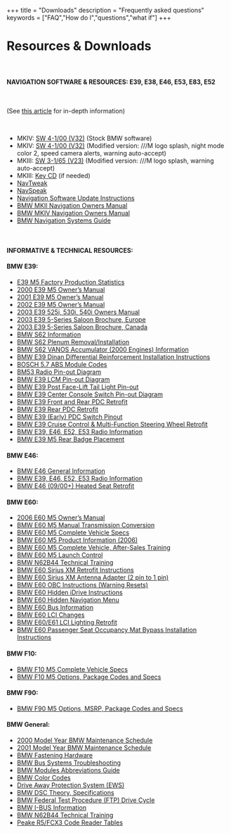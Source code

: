 +++
title = "Downloads"
description = "Frequently asked questions"
keywords = ["FAQ","How do I","questions","what if"]
+++

# Resources & Downloads

&nbsp; 

#### NAVIGATION SOFTWARE & RESOURCES:  E39, E38, E46, E53, E83, E52    
 
 &nbsp; 

(See [this article](https://www.e39source.com/blog/nav-guide/) for in-depth information)

&nbsp; 

* MKIV: [SW 4-1/00 (V32)](https://www.dropbox.com/scl/fi/390kj9a8h5mptluaj2tsw/BMW-MKIV-V32-Stock.iso?rlkey=mpfutmy2t41n0o4l6ehis429v&dl=1) (Stock BMW software)
* MKIV: [SW 4-1/00 (V32)](https://www.dropbox.com/scl/fi/9upwz9ibhfo5jljufpsi9/BMW-MKIV-V32-Modified.zip?rlkey=5cq80yspdplwutoceun9laoa8&dl=1) (Modified version: ///M logo splash, night mode color 2, speed camera alerts, warning auto-accept)
* MKIII: [SW 3-1/65 (V23)](https://www.dropbox.com/scl/fi/qjfekv1j07ljgbzw2pksm/BMW-MKIII-V23-M2F1.zip?rlkey=28k1cgj6eimjdwu49h3jzcjk8&dl=1) (Modified version: ///M logo splash, warning auto-accept)
* MKIII: [Key CD](https://www.dropbox.com/scl/fi/9pd3zt9zw4f63pgslv98j/BMW-MKIII-Key-CD.zip?rlkey=c85ui85m5ueolfn698ry52cs1&dl=1) (if needed)
* [NavTweak](https://www.dropbox.com/scl/fi/3177ez8btb3uab6yma31z/NavTweak.zip?rlkey=4j0a9k1abf2lyfvdtkfs0i155&dl=1)
* [NavSpeak](https://www.dropbox.com/scl/fi/iyiyrwk3bhpte02gnu9t7/NavSpeak.zip?rlkey=1psr8oon9w1mtobq7qjigxetz&dl=1)
* [Navigation Software Update Instructions](https://www.dropbox.com/s/6zug7m8sj8pjxpl/Navigation%20Update%20Instructions%20Public.pdf?dl=1)
* [BMW MKII Navigation Owners Manual](https://www.dropbox.com/s/xcb8scmkf90ljd7/BMW%20MKII%20Navigation%20Owners%20Manual.pdf?dl=1)
* [BMW MKIV Navigation Owners Manual](https://www.dropbox.com/s/01i2jhrb8tmpcbz/BMW%20MKIV%20Navigation%20Owners%20Manual.pdf?dl=1)
* [BMW Navigation Systems Guide](https://www.dropbox.com/s/p2tkgapcxck5ejy/BMW%20Navigation%20Guide.pdf?dl=1)

 &nbsp;  
 #### INFORMATIVE & TECHNICAL RESOURCES:   

#### BMW E39:
* [E39 M5 Factory Production Statistics](https://www.dropbox.com/s/p451eb6a7sjyv2l/E39%20M5%20FACTORY%20STATS.xlsx?dl=1)
* [2000 E39 M5 Owner’s Manual](https://www.dropbox.com/s/kk3lwyf4v5zuh42/2000%20E39%20M5%20Owners%20Manual.pdf?dl=1)
* [2001 E39 M5 Owner’s Manual](https://www.dropbox.com/s/22d613kly2bvwk8/2001%20E39%20M5%20Owners%20Manual.pdf?dl=1)
* [2002 E39 M5 Owner’s Manual](https://www.dropbox.com/s/4nwmcea1de3j9te/2002%20E39%20M5%20Owners%20Manual.pdf?dl=1)
* [2003 E39 525i, 530i, 540i Owners Manual](https://www.dropbox.com/s/6q00xzzeauclhgd/2003_Manual_525_530_540.pdf?dl=1)
* [2003 E39 5-Series Saloon Brochure, Europe](https://www.dropbox.com/s/tovm3cnds7y70td/E39%20Sedan%20Europe%20Brochure.pdf?dl=1)
* [2003 E39 5-Series Saloon Brochure, Canada](https://www.dropbox.com/s/ca18izanqed6i5j/2003%20E39%20Sedan%20Canadian%20Brochure.pdf?dl=1)
* [BMW S62 Information](https://www.dropbox.com/s/lixao502z993ey8/S62%20Engine.pdf?dl=1)
* [BMW S62 Plenum Removal/Installation](https://www.dropbox.com/s/ral6l5ugeicyqip/TIS%20Plenum.pdf?dl=1)
* [BMW S62 VANOS Accumulator (2000 Engines) Information](https://www.dropbox.com/s/j4n8093162gk3fd/S62%20VANOS%20Rattle%202000.pdf?dl=1)
* [BMW E39 Dinan Differential Reinforcement Installation Instructions](https://www.dropbox.com/s/7sy38qowdq7f99b/Dinan%20Diff%20Reinforcement%20Installation.pdf?dl=1)
* [BOSCH 5.7 ABS Module Codes](https://www.dropbox.com/s/vgs7b695dioe7ex/BOSCH%205.7%20ABS%20Module%20Codes.xlsx?dl=1)
* [BM53 Radio Pin-out Diagram](https://www.dropbox.com/s/ier4xznw3xe48sq/BM53%20Radio%20Pinout.jpg?dl=1)
* [BMW E39 LCM Pin-out Diagram](https://www.dropbox.com/s/89o8uizjyswk1k1/E39%20LCM%20Pin%20Out.pdf?dl=1)
* [BMW E39 Post Face-Lift Tail Light Pin-out](https://www.dropbox.com/s/5gi2gjw2qz10mnn/Tail%20Light%20Pinout.png?dl=1)
* [BMW E39 Center Console Switch Pin-out Diagram](https://www.dropbox.com/s/2krql24hghodaw3/E39%20Center%20Console%20Switch%20Pin%20Out.jpeg?dl=1)
* [BMW E39 Front and Rear PDC Retrofit](https://www.dropbox.com/s/61lfqftixxwbk1t/BMW%20E39%20PDC%20Install.pdf?dl=1)
* [BMW E39 Rear PDC Retrofit](https://www.dropbox.com/s/4yrlk4hx50326i0/E39%20Rear%20PDC%20Install.pdf?dl=1)
* [BMW E39 (Early) PDC Switch Pinout](https://www.dropbox.com/s/23nec8w07nu0bci/E39%20PDC%20Switch.pdf?dl=1)
* [BMW E39 Cruise Control & Multi-Function Steering Wheel Retrofit](https://www.dropbox.com/s/mqk6tmg1oasys4w/Cruise%20%26%20MFSW%20Retrofit.pdf?dl=1)
* [BMW E39, E46, E52, E53 Radio Information](https://www.dropbox.com/s/67p6ty9n6a4578d/BMW%20Radios.pdf?dl=1)
* [BMW E39 M5 Rear Badge Placement](https://www.dropbox.com/s/efywc4sg98htu05/Badge%20Placement.jpeg?dl=1)
#### BMW E46:
* [BMW E46 General Information](https://www.dropbox.com/s/6j7sfz7rxoe3ytg/BMW%20E46%20Information.pdf?dl=1)
* [BMW E39, E46, E52, E53 Radio Information](https://www.dropbox.com/s/67p6ty9n6a4578d/BMW%20Radios.pdf?dl=1)
* [BMW E46 (09/00+) Heated Seat Retrofit](https://www.dropbox.com/s/ulgx0mq2dha7w5m/E46%20Heated%20Seat%20Retrofit%209%3A00%2B.pdf?dl=1)

#### BMW E60:
* [2006 E60 M5 Owner’s Manual](https://www.dropbox.com/s/vp1husp8pavohlh/2006%20M5%20Owners%20Manual%20US.pdf?dl=1)
* [BMW E60 M5 Manual Transmission Conversion](https://www.dropbox.com/s/f3mwdnrncsv07wt/E60%20M5%202MA%20Conversion%20Public.xlsx?dl=1)
* [BMW E60 M5 Complete Vehicle Specs](https://www.dropbox.com/s/g035k143unwmzk4/E60%20M5%20Complete%20Vehicle.pdf?dl=1)
* [BMW E60 M5 Product Information (2006)](https://www.dropbox.com/s/76x7ktr42f2bo3q/E60%20M5%20Product%20Information.pdf?dl=1)
* [BMW E60 M5 Complete Vehicle, After-Sales Training](https://www.dropbox.com/s/hwxrpc3o21ct6m4/E60%20M5%20Complete%20Vehicle%20Aftersales%20Training.pdf?dl=1)
* [BMW E60 M5 Launch Control](https://www.dropbox.com/s/h4mqxmxi6ca8pvl/E60%20M5%20Launch%20Control.pdf?dl=1)
* [BMW N62B44 Technical Training](https://www.dropbox.com/s/wjpqgirybj35tlz/BMW%20Technical%20Training%20-%20N62B44%20Engine.pdf?dl=0)
* [BMW E60 Sirius XM Retrofit Instructions](https://www.dropbox.com/s/lxuax7kmpv86058/BMW%20E60%205%20Series%20Sirius%20Installation.pdf?dl=1)
* [BMW E60 Sirius XM Antenna Adapter (2 pin to 1 pin)](https://www.dropbox.com/s/j5l5nqbmmc9wujw/E60%20Sirius%20Antenna%20Adapter.pdf?dl=1)
* [BMW E60 OBC Instructions (Warning Resets)](https://www.dropbox.com/s/0camamv8wrrkmts/E60%20OBC%20Instructions.pdf?dl=1)
* [BMW E60 Hidden iDrive Instructions](https://www.dropbox.com/s/3p9a4bjttokbo4u/E60%20Hidden%20iDrive%20Instructions.pdf?dl=1)
* [BMW E60 Hidden Navigation Menu](https://www.dropbox.com/s/p4pye9fiosjnlad/E60%20Hidden%20Nav%20Menu%20Instructions.pdf?dl=1)
* [BMW E60 Bus Information](https://www.dropbox.com/s/kj89mghod3lyh5r/E60%20BUS.pdf?dl=1)
* [BMW E60 LCI Changes](https://www.dropbox.com/s/w70558wvkeup26v/E60%20LCI%20Changes.pdf?dl=1)
* [BMW E60/E61 LCI Lighting Retrofit](https://www.dropbox.com/s/p9q6m0xx7nef9oo/BMW%20E60%3AE61%20LCI%20Conversion.pdf?dl=1)
* [BMW E60 Passenger Seat Occupancy Mat Bypass Installation Instructions](https://www.dropbox.com/s/bx5bse197qzkk92/E60%20Front%20Passenger%20Seat%20Occupancy%20Sensor%20Bypass.pdf?dl=1)

#### BMW F10:
* [BMW F10 M5 Complete Vehicle Specs](https://www.dropbox.com/s/xyknda6t103tpkv/F10%20M5%20Complete%20Vehicle.pdf?dl=1)
* [BMW F10 M5 Options, Package Codes and Specs](https://www.dropbox.com/s/qm9tqq6uwba0i50/BMW%20F10%20M5%20Options.pdf?dl=1)
#### BMW F90:
* [BMW F90 M5 Options, MSRP, Package Codes and Specs](https://www.dropbox.com/s/f09a19tbmisk7x3/MY2018%20BMW%20F90%20M5%20Sedan%202017%2011%202017.pdf?dl=1)
#### BMW General:
* [2000 Model Year BMW Maintenance Schedule](https://www.dropbox.com/s/tzpnuryti1lk7l7/2000%20All%20Models%20Maintenance%20Schedule.pdf?dl=1)
* [2001 Model Year BMW Maintenance Schedule](https://www.dropbox.com/s/eyfok4j2qyq5vb2/2001%20All%20Models%20Maintenance%20Schedule.pdf?dl=1)
* [BMW Fastening Hardware](https://www.dropbox.com/s/o6yur3q3dz6uuwm/BMW%20Fastening%20Hardware.pdf?dl=1)
* [BMW Bus Systems Troubleshooting](https://www.dropbox.com/s/k7lc6rnqniob2if/BMW%20Bus%20Systems%20Troubleshooting.pdf?dl=1)
* [BMW Modules Abbreviations Guide](https://www.dropbox.com/s/qvybgbsa26jlaa3/BMW%20Modules.pdf?dl=1)
* [BMW Color Codes](https://www.dropbox.com/s/i8mx9xy46owgwfo/BMW%20Color%20Codes.pdf?dl=1)
* [Drive Away Protection System (EWS)](https://www.dropbox.com/s/48060abat2g560p/Drive%20Away%20Protection%20System%20%28EWS%29.pdf?dl=1)
* [BMW DSC Theory, Specifications](https://www.dropbox.com/s/08vg96qqurdleb5/DSC.pdf?dl=1)
* [BMW Federal Test Procedure (FTP) Drive Cycle](https://www.dropbox.com/s/t4kvk14ovwk0e98/BMW%20Federal%20Test%20Procedure%20Drive%20Cycle%20Procedure.pdf?dl=1)
* [BMW I-BUS Information](https://www.dropbox.com/s/kd1fq5k6kvzkv4p/I-BUS%20Information.pdf?dl=0)
* [BMW N62B44 Technical Training](https://www.dropbox.com/s/wjpqgirybj35tlz/BMW%20Technical%20Training%20-%20N62B44%20Engine.pdf?dl=0)
* [Peake R5/FCX3 Code Reader Tables](https://www.dropbox.com/s/41a6oqrrqbx7atp/Peake%20R5%3AFCX3.pdf?dl=1)

&nbsp;<br/><br/>

